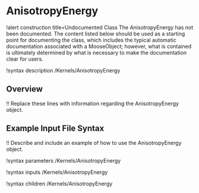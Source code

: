 # AnisotropyEnergy

!alert construction title=Undocumented Class
The AnisotropyEnergy has not been documented. The content listed below should be used as a starting point for
documenting the class, which includes the typical automatic documentation associated with a
MooseObject; however, what is contained is ultimately determined by what is necessary to make the
documentation clear for users.

!syntax description /Kernels/AnisotropyEnergy

## Overview

!! Replace these lines with information regarding the AnisotropyEnergy object.

## Example Input File Syntax

!! Describe and include an example of how to use the AnisotropyEnergy object.

!syntax parameters /Kernels/AnisotropyEnergy

!syntax inputs /Kernels/AnisotropyEnergy

!syntax children /Kernels/AnisotropyEnergy
